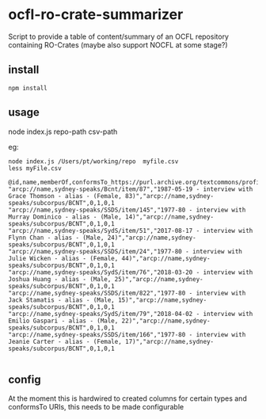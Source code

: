 # ocfl-ro-crate-summarizer
Script to provide a table of content/summary of an OCFL repository containing RO-Crates (maybe also support NOCFL at some stage?)


## install

```
npm install
```

## usage


node index.js repo-path csv-path

eg: 

```
node index.js /Users/pt/working/repo  myfile.csv
less myFile.csv

@id,name,memberOf,conformsTo_https://purl.archive.org/textcommons/profile#Collection,conformsTo_https://purl.archive.org/textcommons/profile#Object,type_RepositoryCollection,type_RepositoryObject
"arcp://name,sydney-speaks/Bcnt/item/87","1987-05-19 - interview with Grace Thomson - alias - (Female, 83)","arcp://name,sydney-speaks/subcorpus/BCNT",0,1,0,1
"arcp://name,sydney-speaks/SSDS/item/145","1977-80 - interview with Murray Dominico - alias - (Male, 14)","arcp://name,sydney-speaks/subcorpus/BCNT",0,1,0,1
"arcp://name,sydney-speaks/SydS/item/51","2017-08-17 - interview with Flynn Chan - alias - (Male, 24)","arcp://name,sydney-speaks/subcorpus/BCNT",0,1,0,1
"arcp://name,sydney-speaks/SSDS/item/24","1977-80 - interview with Julie Wicken - alias - (Female, 44)","arcp://name,sydney-speaks/subcorpus/BCNT",0,1,0,1
"arcp://name,sydney-speaks/SydS/item/76","2018-03-20 - interview with Joshua Huang - alias - (Male, 25)","arcp://name,sydney-speaks/subcorpus/BCNT",0,1,0,1
"arcp://name,sydney-speaks/SSDS/item/822","1977-80 - interview with Jack Stamatis - alias - (Male, 15)","arcp://name,sydney-speaks/subcorpus/BCNT",0,1,0,1
"arcp://name,sydney-speaks/SydS/item/79","2018-04-02 - interview with Emilio Gaspari - alias - (Male, 22)","arcp://name,sydney-speaks/subcorpus/BCNT",0,1,0,1
"arcp://name,sydney-speaks/SSDS/item/166","1977-80 - interview with Jeanie Carter - alias - (Female, 17)","arcp://name,sydney-speaks/subcorpus/BCNT",0,1,0,1


```




## config

At the moment this is hardwired to created columns for certain types and conformsTo URIs, this needs to be made configurable

